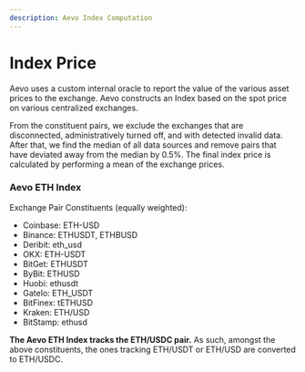 ```yaml
---
description: Aevo Index Computation
---
```


# Index Price

Aevo uses a custom internal oracle to report the value of the various asset prices to the exchange. Aevo constructs an Index based on the spot price on various centralized exchanges.

From the constituent pairs, we exclude the exchanges that are disconnected, administratively turned off, and with detected invalid data. After that, we find the median of all data sources and remove pairs that have deviated away from the median by 0.5%. The final index price is calculated by performing a mean of the exchange prices.

### Aevo ETH Index <a href="#h_1436cb3762" id="h_1436cb3762"></a>

Exchange Pair Constituents (equally weighted):

* Coinbase: ETH-USD
* Binance: ETHUSDT, ETHBUSD
* Deribit: eth\_usd
* OKX: ETH-USDT
* BitGet: ETHUSDT
* ByBit: ETHUSD
* Huobi: ethusdt
* GateIo: ETH\_USDT
* BitFinex: tETHUSD
* Kraken: ETH/USD
* BitStamp: ethusd

**The Aevo ETH Index tracks the ETH/USDC pair.** As such, amongst the above constituents, the ones tracking ETH/USDT or ETH/USD are converted to ETH/USDC.
